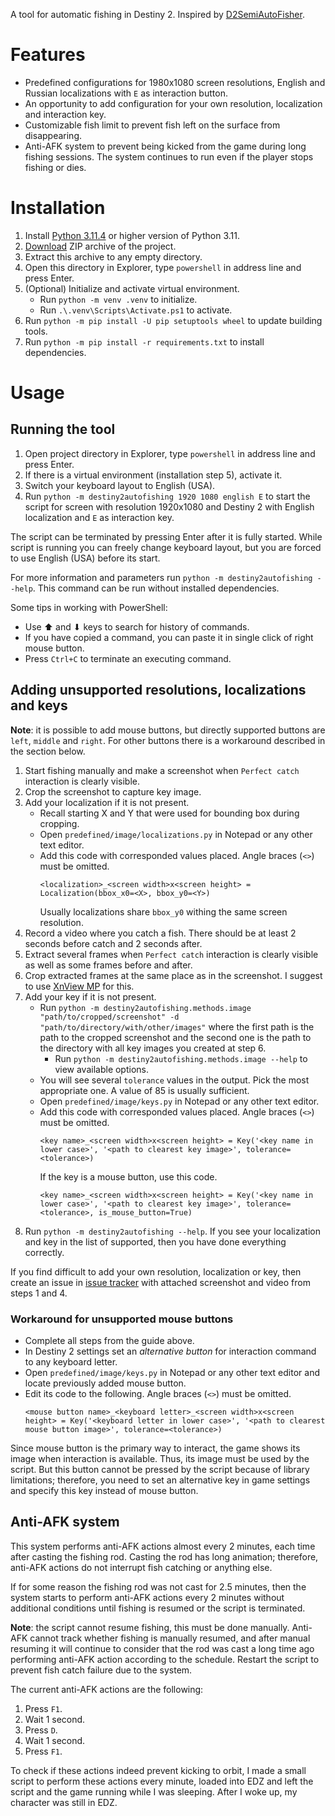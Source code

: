 A tool for automatic fishing in Destiny 2.
Inspired by [D2SemiAutoFisher](https://github.com/Chadhendrixs/D2SemiAutoFisher).

# Features

- Predefined configurations for 1980x1080 screen resolutions,
  English and Russian localizations with `E` as interaction button.
- An opportunity to add configuration for your own resolution, localization and interaction key.
- Customizable fish limit to prevent fish left on the surface from disappearing.
- Anti-AFK system to prevent being kicked from the game during long fishing sessions.
  The system continues to run even if the player stops fishing or dies.

# Installation

1. Install [Python 3.11.4](https://www.python.org/downloads/release/python-3114/)
   or higher version of Python 3.11.
2. [Download](https://github.com/Prometheus3375/destiny2-auto-fishing/archive/refs/heads/main.zip)
   ZIP archive of the project.
3. Extract this archive to any empty directory.
4. Open this directory in Explorer, type `powershell` in address line and press Enter.
5. (Optional) Initialize and activate virtual environment.
    - Run `python -m venv .venv` to initialize.
    - Run `.\.venv\Scripts\Activate.ps1` to activate.
6. Run `python -m pip install -U pip setuptools wheel` to update building tools.
7. Run `python -m pip install -r requirements.txt` to install dependencies.

# Usage

## Running the tool

1. Open project directory in Explorer, type `powershell` in address line and press Enter.
2. If there is a virtual environment (installation step 5), activate it.
3. Switch your keyboard layout to English (USA).
4. Run `python -m destiny2autofishing 1920 1080 english E` to start the script
   for screen with resolution 1920x1080 and Destiny 2
   with English localization and `E` as interaction key.

The script can be terminated by pressing Enter after it is fully started.
While script is running you can freely change keyboard layout,
but you are forced to use English (USA) before its start.

For more information and parameters run `python -m destiny2autofishing --help`.
This command can be run without installed dependencies.

Some tips in working with PowerShell:

- Use ⬆ and ⬇ keys to search for history of commands.
- If you have copied a command, you can paste it in single click of right mouse button.
- Press `Ctrl+C` to terminate an executing command.

## Adding unsupported resolutions, localizations and keys

**Note**: it is possible to add mouse buttons, but directly supported buttons are
`left`, `middle` and `right`. For other buttons there is a workaround described
in the section below.

1. Start fishing manually and make a screenshot when `Perfect catch` interaction is clearly visible.
2. Crop the screenshot to capture key image.
3. Add your localization if it is not present.
    - Recall starting X and Y that were used for bounding box during cropping.
    - Open `predefined/image/localizations.py` in Notepad or any other text editor.
    - Add this code with corresponded values placed. Angle braces (`<>`) must be omitted.
      ```
      <localization>_<screen width>x<screen height> = Localization(bbox_x0=<X>, bbox_y0=<Y>)
      ```
      Usually localizations share `bbox_y0` withing the same screen resolution.
4. Record a video where you catch a fish. There should be at least 2 seconds before catch and
   2 seconds after.
5. Extract several frames when `Perfect catch` interaction is clearly visible as well as some
   frames before and after.
6. Crop extracted frames at the same place as in the screenshot.
   I suggest to use [XnView MP](https://www.xnview.com/en/xnviewmp/) for this.
7. Add your key if it is not present.
    - Run `python -m destiny2autofishing.methods.image "path/to/cropped/screenshot" -d "path/to/directory/with/other/images"`
      where the first path is the path to the cropped screenshot and
      the second one is the path to the directory with all key images you created at step 6.
        - Run `python -m destiny2autofishing.methods.image --help` to view available options.
    - You will see several `tolerance` values in the output. Pick the most appropriate one.
      A value of 85 is usually sufficient.
    - Open `predefined/image/keys.py` in Notepad or any other text editor.
    - Add this code with corresponded values placed. Angle braces (`<>`) must be omitted.
      ```
      <key name>_<screen width>x<screen height> = Key('<key name in lower case>', '<path to clearest key image>', tolerance=<tolerance>)
      ```
      If the key is a mouse button, use this code.
      ```
      <key name>_<screen width>x<screen height> = Key('<key name in lower case>', '<path to clearest key image>', tolerance=<tolerance>, is_mouse_button=True)
      ```
8. Run `python -m destiny2autofishing --help`. If you see your localization and key
   in the list of supported, then you have done everything correctly.

If you find difficult to add your own resolution, localization or key, then create an issue in
[issue tracker](https://github.com/Prometheus3375/destiny2-auto-fishing/issues)
with attached screenshot and video from steps 1 and 4.

### Workaround for unsupported mouse buttons

- Complete all steps from the guide above.
- In Destiny 2 settings set an *alternative button* for interaction command
  to any keyboard letter.
- Open `predefined/image/keys.py` in Notepad or any other text editor and
  locate previously added mouse button.
- Edit its code to the following. Angle braces (`<>`) must be omitted.
  ```
  <mouse button name>_<keyboard letter>_<screen width>x<screen height> = Key('<keyboard letter in lower case>', '<path to clearest mouse button image>', tolerance=<tolerance>)
  ```

Since mouse button is the primary way to interact,
the game shows its image when interaction is available.
Thus, its image must be used by the script. But this button cannot be pressed by the script
because of library limitations; therefore, you need to set an alternative key in
game settings and specify this key instead of mouse button.

## Anti-AFK system

This system performs anti-AFK actions almost every 2 minutes,
each time after casting the fishing rod.
Casting the rod has long animation;
therefore, anti-AFK actions do not interrupt fish catching or anything else.

If for some reason the fishing rod was not cast for 2.5 minutes,
then the system starts to perform anti-AFK actions every 2 minutes
without additional conditions until fishing is resumed or the script is terminated.

**Note**: the script cannot resume fishing, this must be done manually.
Anti-AFK cannot track whether fishing is manually resumed, and after manual resuming
it will continue to consider that the rod was cast a long time ago
performing anti-AFK action according to the schedule.
Restart the script to prevent fish catch failure due to the system.

The current anti-AFK actions are the following:

1. Press `F1`.
2. Wait 1 second.
3. Press `D`.
4. Wait 1 second.
5. Press `F1`.

To check if these actions indeed prevent kicking to orbit,
I made a small script to perform these actions every minute,
loaded into EDZ and left the script and the game running while I was sleeping.
After I woke up, my character was still in EDZ.
